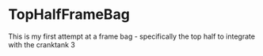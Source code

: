 # TopHalfFrameBag
This is my first attempt at a frame bag - specifically the top half to integrate with the cranktank 3
